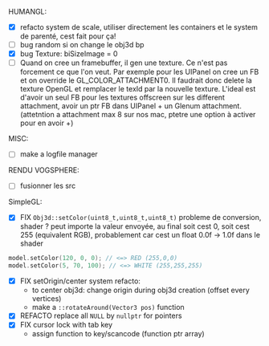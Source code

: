 
HUMANGL:
- [X] refacto system de scale, utiliser directement les containers et le system de parenté, cest fait pour ça!
- [ ] bug random si on change le obj3d bp
- [X] bug Texture: biSizeImage = 0
- [ ] Quand on cree un framebuffer, il gen une texture. Ce n'est pas forcement ce que l'on veut. Par exemple pour les UIPanel on cree un FB et on override le GL_COLOR_ATTACHMENT0. Il faudrait donc delete la texture OpenGL et remplacer le texId par la nouvelle texture.
	L'ideal est d'avoir un seul FB pour les textures offscreen sur les different attachment, avoir un ptr FB dans UIPanel + un Glenum attachment. (attetntion a attachment max 8 sur nos mac, ptetre une option à activer pour en avoir +)

MISC:
- [ ] make a logfile manager

RENDU VOGSPHERE:
- [ ] fusionner les src

SimpleGL:
- [X] FIX `Obj3d::setColor(uint8_t,uint8_t,uint8_t)` probleme de conversion, shader ?
	peut importe la valeur envoyée, au final soit cest 0, soit cest 255 (equivalent RGB), probablement car cest un float 0.0f -> 1.0f dans le shader
```C++
model.setColor(120, 0, 0); // <=> RED (255,0,0) 
model.setColor(5, 70, 100); // <=> WHITE (255,255,255) 
```
- [X] FIX setOrigin/center system refacto:
	- to center obj3d: change origin during obj3d creation (offset every vertices)
	- make a `::rotateAround(Vector3 pos)` function
- [X] REFACTO replace all `NULL` by `nullptr` for pointers
- [X] FIX cursor lock with tab key
	- assign function to key/scancode (function ptr array)